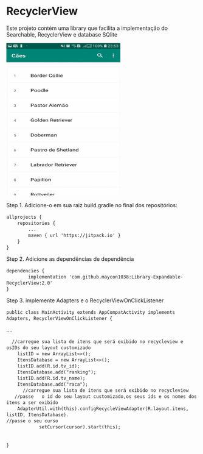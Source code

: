 # RecyclerView
Este projeto contém uma library que facilita a implementação do Searchable, RecyclerView e database SQlite 

<img src="captura.gif" height="400" width="300" title="SampleRangeDatePicker">

Step 1. Adicione-o em sua raiz build.gradle no final dos repositórios: 

	allprojects {
		repositories {
			...
			maven { url 'https://jitpack.io' }
		}
	}
Step 2. Adicione as dependências de dependência

	dependencies {
	        implementation 'com.github.maycon1038:Library-Expandable-RecyclerView:2.0'
	}




Step 3. implemente Adapters e o RecyclerViewOnClickListener
   
    public class MainActivity extends AppCompatActivity implements Adapters, RecyclerViewOnClickListener {

   ....
          
	  //carregue sua lista de itens que será exibido no recycleview e osIDs do seu layout customizado
        listID = new ArrayList<>();
        ItensDatabase = new ArrayList<>();
        listID.add(R.id.tv_id);
        ItensDatabase.add("ranking");
        listID.add(R.id.tv_name);
        ItensDatabase.add("raca");
          //carregue sua lista de itens que será exibido no recycleview
       //passe   o id do seu layout customizado,os seus ids e os nomes dos itens a ser exibido
        AdapterUtil.with(this).configRecycleViewAdapter(R.layout.itens, listID, ItensDatabase).
	//passe o seu curso
                setCursor(cursor).start(this);


    }

   

   

  
